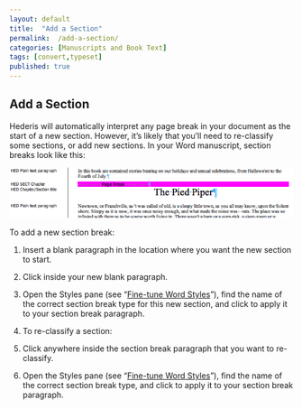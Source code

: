```yaml
---
layout: default
title:  "Add a Section"
permalink:  /add-a-section/
categories: [Manuscripts and Book Text]
tags: [convert,typeset]
published: true
---
```


<section data-type="chapter" class="hsecchapter" data-hederis-type="hsecchapter" id="add-a-section" data-pi-attrs="id: add-a-section; data-tags: convert,typeset;" role="doc-chapter" data-tags="convert,typeset" data-author-name=" " data-book-title=" " title="Add a Section"><h1 data-hederis-type="hblkchaptitle" class="hblkchaptitle" id="pWXBTmEDb">Add a Section</h1>
    <p class="hblkp" data-hederis-type="hblkp" id="pcRWBANHq">Hederis will automatically interpret any page break in your document as the start of a new section. However, it&#8217;s likely that you&#8217;ll need to re-classify some sections, or add new sections. In your Word manuscript, section breaks look like this:</p>
    <img data-hederis-type="hblkimg" class="hblkimg" id="pODYH6llF" src="/images/sectbr.png" data-img-src="sectbr.png"/>
    <p class="hblkp" data-hederis-type="hblkp" id="p7YUblyA3">To add a new section break:</p>
    <ol class="hwprnumlist" data-hederis-type="hwprnumlist" id="pzk54ZRwH"><li class="hblkoli" data-hederis-type="hblkoli" id="li9VoDg5Lj"><p class="hblkoli" data-hederis-type="hblklip" id="p9hua9w7u">Insert a blank paragraph in the location where you want the new section to start.</p></li>
    <li class="hblkoli" data-hederis-type="hblkoli" id="liGqVNXwHu"><p class="hblkoli" data-hederis-type="hblklip" id="pXleutWZJ">Click inside your new blank paragraph.</p></li>
    <li class="hblkoli" data-hederis-type="hblkoli" id="liBrs2Kvu3"><p class="hblkoli" data-hederis-type="hblklip" id="py1gtMbVc">Open the Styles pane (see &#8220;<a href="{% post_url 2019-10-21-16-Fine-tuneWordStyles %}" id="pXFM7ow8K"><span class="Hyperlink" id="pIWDhsraj">Fine-tune Word Styles</span></a>&#8221;), find the name of the correct section break type for this new section, and click to apply it to your section break paragraph.</p></li>
    <li class="hblkoli" data-hederis-type="hblkoli" id="liAr11lME9"><p class="hblkoli" data-hederis-type="hblklip" id="pDK6IWmlR">To re-classify a section:</p></li>
    <li class="hblkoli" data-hederis-type="hblkoli" id="liQ80X70N3"><p class="hblkoli" data-hederis-type="hblklip" id="pdLWBx3pP">Click anywhere inside the section break paragraph that you want to re-classify.</p></li>
    <li class="hblkoli" data-hederis-type="hblkoli" id="li5rM1ZSOI"><p class="hblkoli" data-hederis-type="hblklip" id="pAqGqsVB0">Open the Styles pane (see &#8220;<a href="{% post_url 2019-10-21-16-Fine-tuneWordStyles %}" id="pETn7j9My"><span class="Hyperlink" id="pROlBkORL">Fine-tune Word Styles</span></a>&#8221;), find the name of the correct section break type, and click to apply it to your section break paragraph.</p></li>
    </ol>
    </section>
    